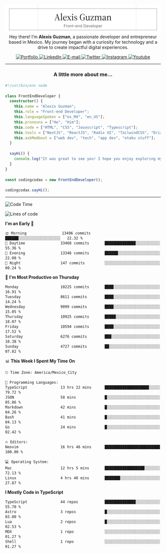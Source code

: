 <img align='right' src="./Banner.png" width="" />
<p align='center'>Hey there! I’m <strong>Alexis Guzman</strong>, a passionate developer and entrepreneur based in Mexico. My journey began with a curiosity for technology and a drive to create impactful digital experiences.</p>

<div align='center'>
  <a href='https://www.codingcodax.dev' target='_blank'>
    <img alt='Portfolio' src='https://img.shields.io/badge/Portfolio-black?logo=vercel&style=flat-square'>
  </a>
  <a href='https://linkedin.com/in/codingcodax' target='_blank'>
    <img alt='LinkedIn' src='https://img.shields.io/badge/LinkedIn-black?logo=LinkedIn&style=flat-square'>
  </a>
  <a href='mailto:hello@codingcodax.com' target='_blank'>
    <img alt='E-mail' src='https://img.shields.io/badge/Email-black?logo=Gmail&style=flat-square'>
  </a>
  <a href='https://x.com/codingcodax' target='_blank'>
    <img alt='Twitter' src='https://img.shields.io/badge/X-black?logo=X&style=flat-square'>
  </a>
  <a href='https://www.instagram.com/codingcodax' target='_blank'>
    <img alt='Instagram' src='https://img.shields.io/badge/Instagram-black?logo=Instagram&style=flat-square'>
  </a>
  <a href='https://www.youtube.com/@codingcodax' target='_blank'>
    <img alt='Youtube' src='https://img.shields.io/badge/YouTube-black?logo=Youtube&style=flat-square'>
  </a>
</div>


---

<h3 align='center'>A little more about me...</h3>

```typescript
#!/usr/bin/env node

class FrontEndDeveloper {
  constructor() {
    this.name = "Alexis Guzman";
    this.role = "Front-end Developer";
    this.languageSpoken = ["es_MX", "en_US"];
    this.pronouns = ["He", "Him"];
    this.code = ["HTML", "CSS", "Javascript", "Typescript"];
    this.tools = ["NextJS", "ReactJS", "Radix UI", "TailwindCSS", "Drizzle", "tRPC"];
    this.askMeAbout = ["web dev", "tech", "app dev", "otaku stuff"];
  }

  sayHi() {
    console.log("It was great to see you! I hope you enjoy exploring my work.");
  }
}

const codingcodax = new FrontEndDeveloper();

codingcodax.sayHi();
```

---

<!--START_SECTION:waka-->
![Code Time](http://img.shields.io/badge/Code%20Time-4%2C234%20hrs%205%20mins-blue)

![Lines of code](https://img.shields.io/badge/From%20Hello%20World%20I%27ve%20Written-10.6%20million%20lines%20of%20code-blue)

**I'm an Early 🐤** 

```text
🌞 Morning                13496 commits       ██████░░░░░░░░░░░░░░░░░░░   22.32 % 
🌆 Daytime                33468 commits       ██████████████░░░░░░░░░░░   55.36 % 
🌃 Evening                13346 commits       ██████░░░░░░░░░░░░░░░░░░░   22.08 % 
🌙 Night                  147 commits         ░░░░░░░░░░░░░░░░░░░░░░░░░   00.24 % 
```
📅 **I'm Most Productive on Thursday** 

```text
Monday                   10225 commits       ████░░░░░░░░░░░░░░░░░░░░░   16.91 % 
Tuesday                  8611 commits        ████░░░░░░░░░░░░░░░░░░░░░   14.24 % 
Wednesday                9099 commits        ████░░░░░░░░░░░░░░░░░░░░░   15.05 % 
Thursday                 10925 commits       █████░░░░░░░░░░░░░░░░░░░░   18.07 % 
Friday                   10594 commits       ████░░░░░░░░░░░░░░░░░░░░░   17.52 % 
Saturday                 6276 commits        ███░░░░░░░░░░░░░░░░░░░░░░   10.38 % 
Sunday                   4727 commits        ██░░░░░░░░░░░░░░░░░░░░░░░   07.82 % 
```


📊 **This Week I Spent My Time On** 

```text
🕑︎ Time Zone: America/Mexico_City

💬 Programming Languages: 
TypeScript               13 hrs 22 mins      ████████████████████░░░░░   79.72 % 
JSON                     58 mins             █░░░░░░░░░░░░░░░░░░░░░░░░   05.86 % 
Markdown                 42 mins             █░░░░░░░░░░░░░░░░░░░░░░░░   04.26 % 
Bash                     41 mins             █░░░░░░░░░░░░░░░░░░░░░░░░   04.13 % 
Go                       24 mins             █░░░░░░░░░░░░░░░░░░░░░░░░   02.42 % 

🔥 Editors: 
Neovim                   16 hrs 46 mins      █████████████████████████   100.00 % 

💻 Operating System: 
Mac                      12 hrs 5 mins       ██████████████████░░░░░░░   72.13 % 
Linux                    4 hrs 40 mins       ███████░░░░░░░░░░░░░░░░░░   27.87 % 
```

**I Mostly Code in TypeScript** 

```text
TypeScript               44 repos            ██████████████░░░░░░░░░░░   55.70 % 
Astro                    3 repos             █░░░░░░░░░░░░░░░░░░░░░░░░   03.80 % 
Lua                      2 repos             █░░░░░░░░░░░░░░░░░░░░░░░░   02.53 % 
MDX                      1 repo              ░░░░░░░░░░░░░░░░░░░░░░░░░   01.27 % 
Shell                    1 repo              ░░░░░░░░░░░░░░░░░░░░░░░░░   01.27 % 
```




<!--END_SECTION:waka-->
